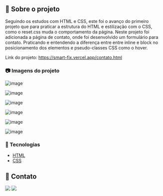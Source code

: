 ## :star2: Sobre o projeto

<p>Seguindo os estudos com HTML e CSS, este foi o avanço do primeiro projeto que para praticar a estrutura do HTML e estilização com o CSS,
  como o reset.css muda o comportamento da página. Neste projeto foi adicionada a página de contato, onde foi desenvolvido um formulário para contato. 
Praticando e entendendo a diferença entre entre inline e block no posicionamento dos elementos e pseudo-classes CSS como o hover.  </p>


Link do projeto: https://smart-fix.vercel.app/contato.html


### :camera: Imagens do projeto

![image](https://user-images.githubusercontent.com/101264784/179311580-34b8e4c2-0e55-4100-bf67-2013596a08ad.png)

![image](https://user-images.githubusercontent.com/101264784/179311611-b147390c-c96f-4512-84c4-f128ebb88501.png)

![image](https://user-images.githubusercontent.com/101264784/179311629-32dcb554-bd81-48d9-88a2-4d85d59fd16b.png)

![image](https://user-images.githubusercontent.com/101264784/179311663-4e7a6c96-64c6-43c1-bac2-f943def231f7.png)

![image](https://user-images.githubusercontent.com/101264784/179311701-8b169681-930b-46c0-9873-c31fcf683432.png)

![image](https://user-images.githubusercontent.com/101264784/179311784-88c9caba-37c8-4a9b-b6b9-8cc4ff4f144c.png)

### :space_invader: Tecnologias


  <ul>
    <li><a href="https://developer.mozilla.org/pt-BR/docs/Web/HTML">HTML</a></li>
    <li><a href="https://developer.mozilla.org/pt-BR/docs/Web/CSS">CSS</a></li>
  </ul>

## :handshake: Contato

<a href="https://www.linkedin.com/in/rodrigo-dev/" target="_blank">
<img src="https://img.shields.io/badge/LinkedIn-0077B5?style=for-the-badge&logo=linkedin&logoColor=white"></a>      
<a href = "mailto:digo.s.oliv@gmail.com@gmail.com"><img src="https://img.shields.io/badge/-Gmail-%23333?style=for-the-badge&logo=gmail&logoColor=white" target="_blank"></a>










